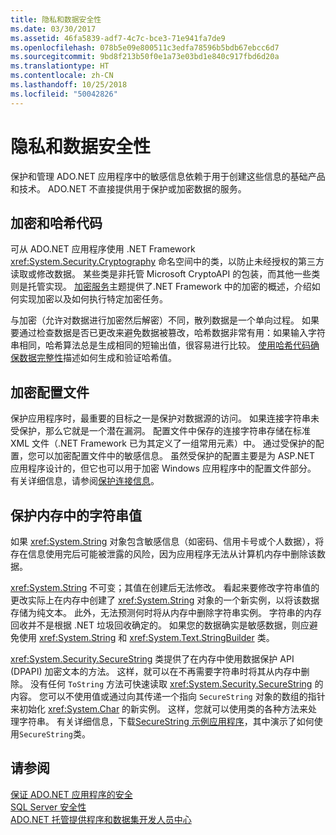 ```yaml
---
title: 隐私和数据安全性
ms.date: 03/30/2017
ms.assetid: 46fa5839-adf7-4c7c-bce3-71e941fa7de9
ms.openlocfilehash: 078b5e09e800511c3edfa78596b5bdb67ebcc6d7
ms.sourcegitcommit: 9bd8f213b50f0e1a73e03bd1e840c917fbd6d20a
ms.translationtype: HT
ms.contentlocale: zh-CN
ms.lasthandoff: 10/25/2018
ms.locfileid: "50042826"
---
```

# <a name="privacy-and-data-security"></a>隐私和数据安全性
保护和管理 ADO.NET 应用程序中的敏感信息依赖于用于创建这些信息的基础产品和技术。 ADO.NET 不直接提供用于保护或加密数据的服务。  
  
## <a name="cryptography-and-hash-codes"></a>加密和哈希代码  
 可从 ADO.NET 应用程序使用 .NET Framework <xref:System.Security.Cryptography> 命名空间中的类，以防止未经授权的第三方读取或修改数据。 某些类是非托管 Microsoft CryptoAPI 的包装，而其他一些类则是托管实现。 [加密服务](../../../../docs/standard/security/cryptographic-services.md)主题提供了.NET Framework 中的加密的概述，介绍如何实现加密以及如何执行特定加密任务。  
  
 与加密（允许对数据进行加密然后解密）不同，散列数据是一个单向过程。 如果要通过检查数据是否已更改来避免数据被篡改，哈希数据非常有用：如果输入字符串相同，哈希算法总是生成相同的短输出值，很容易进行比较。 [使用哈希代码确保数据完整性](../../../../docs/standard/security/ensuring-data-integrity-with-hash-codes.md)描述如何生成和验证哈希值。  
  
## <a name="encrypting-configuration-files"></a>加密配置文件  
 保护应用程序时，最重要的目标之一是保护对数据源的访问。 如果连接字符串未受保护，那么它就是一个潜在漏洞。 配置文件中保存的连接字符串存储在标准 XML 文件（.NET Framework 已为其定义了一组常用元素）中。 通过受保护的配置，您可以加密配置文件中的敏感信息。 虽然受保护的配置主要是为 ASP.NET 应用程序设计的，但它也可以用于加密 Windows 应用程序中的配置文件部分。 有关详细信息，请参阅[保护连接信息](../../../../docs/framework/data/adonet/protecting-connection-information.md)。  
  
## <a name="securing-string-values-in-memory"></a>保护内存中的字符串值  
 如果 <xref:System.String> 对象包含敏感信息（如密码、信用卡号或个人数据），将存在信息使用完后可能被泄露的风险，因为应用程序无法从计算机内存中删除该数据。  
  
 <xref:System.String> 不可变；其值在创建后无法修改。 看起来要修改字符串值的更改实际上在内存中创建了 <xref:System.String> 对象的一个新实例，以将该数据存储为纯文本。 此外，无法预测何时将从内存中删除字符串实例。 字符串的内存回收并不是根据 .NET 垃圾回收确定的。 如果您的数据确实是敏感数据，则应避免使用 <xref:System.String> 和 <xref:System.Text.StringBuilder> 类。  
  
 <xref:System.Security.SecureString> 类提供了在内存中使用数据保护 API (DPAPI) 加密文本的方法。 这样，就可以在不再需要字符串时将其从内存中删除。 没有任何 `ToString` 方法可快速读取 <xref:System.Security.SecureString> 的内容。 您可以不使用值或通过向其传递一个指向 `SecureString` 对象的数组的指针来初始化 <xref:System.Char> 的新实例。 这样，您就可以使用类的各种方法来处理字符串。 有关详细信息，下载[SecureString 示例应用程序](https://go.microsoft.com/fwlink/?LinkId=120418)，其中演示了如何使用`SecureString`类。  
  
## <a name="see-also"></a>请参阅  
 [保证 ADO.NET 应用程序的安全](../../../../docs/framework/data/adonet/securing-ado-net-applications.md)  
 [SQL Server 安全性](../../../../docs/framework/data/adonet/sql/sql-server-security.md)  
 [ADO.NET 托管提供程序和数据集开发人员中心](https://go.microsoft.com/fwlink/?LinkId=217917)
